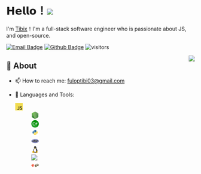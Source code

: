 # 𝗛𝗲𝗹𝗹𝗼！<img src="https://user-images.githubusercontent.com/5679180/79618120-0daffb80-80be-11ea-819e-d2b0fa904d07.gif" width="27px"> 

I'm [Tibix](https://github.com/TibixDev)！I'm a full-stack software engineer who is passionate about JS, and open-source.

[![Email Badge](https://img.shields.io/badge/-Email-c14438?style=flat-square&logo=Gmail&logoColor=white&link=mailto:fuloptibi03@gmail.com)](mailto:fuloptibi03@gmail.com)
[![Github Badge](https://img.shields.io/badge/-Github-232323?style=flat-square&logo=Github&logoColor=white&link=https://github.com/tibix)](https://github.com/tibix)
![visitors](https://visitor-badge.laobi.icu/badge?page_id=tibixdev)

<img align="right" src="https://github-readme-stats.vercel.app/api?username=tibixdev&show_icons=true&hide_border=true">

## 🧐 About
- 📫 How to reach me: fuloptibi03@gmail.com
- 🌱 Languages and Tools: 

    <div>
        <code><img height="20" src="https://raw.githubusercontent.com/github/explore/80688e429a7d4ef2fca1e82350fe8e3517d3494d/topics/javascript/javascript.png"</code>
        <code><img height="20" src="https://raw.githubusercontent.com/github/explore/80688e429a7d4ef2fca1e82350fe8e3517d3494d/topics/nodejs/nodejs.png"></code>
        <code><img height="20" src="https://raw.githubusercontent.com/github/explore/80688e429a7d4ef2fca1e82350fe8e3517d3494d/topics/csharp/csharp.png"></code>
        <code><img height="20" src="https://raw.githubusercontent.com/github/explore/80688e429a7d4ef2fca1e82350fe8e3517d3494d/topics/python/python.png"></code>
        <code><img height="20" src="https://raw.githubusercontent.com/github/explore/80688e429a7d4ef2fca1e82350fe8e3517d3494d/topics/php/php.png"></code>
        <code><img height="20" src="https://raw.githubusercontent.com/github/explore/80688e429a7d4ef2fca1e82350fe8e3517d3494d/topics/linux/linux.png"></code>
        <code><img height="20" src="https://cdn.svgporn.com/logos/visual-studio-code.svg"></code>
        <code><img height="20" src="https://raw.githubusercontent.com/github/explore/80688e429a7d4ef2fca1e82350fe8e3517d3494d/topics/git/git.png"></code>
    </div>
